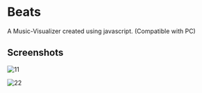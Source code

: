 # Beats
A Music-Visualizer created using javascript. (Compatible with PC)

## Screenshots

![11](https://user-images.githubusercontent.com/31897425/31650906-115c055a-b337-11e7-906f-eb5f1732c42b.png)


![22](https://user-images.githubusercontent.com/31897425/31650908-11883ba2-b337-11e7-8508-3f8aa5153ddd.png)
